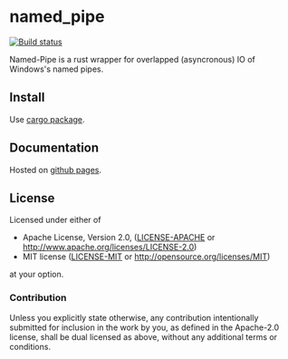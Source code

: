 # named_pipe

[![Build status](https://ci.appveyor.com/api/projects/status/github/blackbeam/named-pipe?svg=true&branch=master)](https://ci.appveyor.com/project/blackbeam/named-pipe/branch/master)

Named-Pipe is a rust wrapper for overlapped (asyncronous) IO of Windows's named pipes.

## Install
Use [cargo package](https://crates.io/crates/named_pipe).

## Documentation
Hosted on [github pages](https://blackbeam.github.io/named_pipe/named_pipe/index.html).

## License
Licensed under either of

 * Apache License, Version 2.0, ([LICENSE-APACHE](LICENSE-APACHE) or http://www.apache.org/licenses/LICENSE-2.0)
 * MIT license ([LICENSE-MIT](LICENSE-MIT) or http://opensource.org/licenses/MIT)

at your option.

### Contribution
Unless you explicitly state otherwise, any contribution intentionally submitted
for inclusion in the work by you, as defined in the Apache-2.0 license,
shall be dual licensed as above, without any additional terms or conditions.
